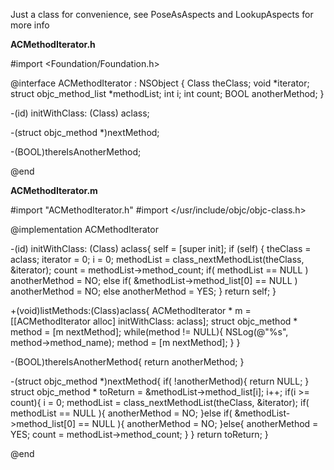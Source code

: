 Just a class for convenience, see PoseAsAspects and LookupAspects for more info


**ACMethodIterator.h**

    
 #import <Foundation/Foundation.h>
 
 @interface ACMethodIterator : NSObject {
     Class theClass;
     void *iterator;
     struct objc_method_list *methodList;
     int i;
     int count;
     BOOL anotherMethod;
 }
 
 -(id) initWithClass: (Class) aclass;
 
 -(struct objc_method *)nextMethod;
 
 -(BOOL)thereIsAnotherMethod;
 
 @end



**ACMethodIterator.m**

    
 #import "ACMethodIterator.h"
 #import </usr/include/objc/objc-class.h>
 
 @implementation ACMethodIterator
 
 -(id) initWithClass: (Class) aclass{
     self = [super init];
     if (self) {
         theClass = aclass;
         iterator = 0;
         i = 0;
         methodList = class_nextMethodList(theClass, &iterator);
         count = methodList->method_count;
         if( methodList == NULL )
             anotherMethod = NO;
         else if( &methodList->method_list[0] == NULL )
             anotherMethod = NO;
         else
             anotherMethod = YES;
     }
     return self;
 }
 
 +(void)listMethods:(Class)aclass{
     ACMethodIterator * m = [[ACMethodIterator alloc] initWithClass: aclass];
     struct objc_method * method = [m nextMethod];
     while(method != NULL){
         NSLog(@"%s", method->method_name);
         method = [m nextMethod];
     }
 }
 
 -(BOOL)thereIsAnotherMethod{
     return anotherMethod;
 }
 
 -(struct objc_method *)nextMethod{
     if( !anotherMethod){
         return NULL;
     }
     struct objc_method * toReturn = &methodList->method_list[i];
     i++;
     if(i >= count){
         i = 0;
         methodList = class_nextMethodList(theClass, &iterator);
         if( methodList == NULL ){
             anotherMethod = NO;
         }else if( &methodList->method_list[0] == NULL ){
             anotherMethod = NO;
         }else{
             anotherMethod = YES;
             count = methodList->method_count;
         }
     }
     return toReturn;
 }
 
 @end
